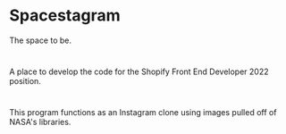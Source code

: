 # Spacestagram
The space to be.
#
A place to develop the code for the Shopify Front End Developer 2022 position.

#

This program functions as an Instagram clone using images pulled off of NASA's libraries.
